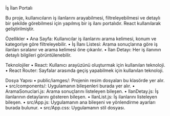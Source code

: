 İş İlan Portalı

Bu proje, kullanıcıların iş ilanlarını arayabilmesi, filtreleyebilmesi ve detaylı bir şekilde görebilmesi için yapılmış bir iş ilanı portalıdır. React kullanılarak geliştirilmiştir.

Özellikler
•	Ana Sayfa: Kullanıcılar iş ilanlarını arama kelimesi, konum ve kategoriye göre filtreleyebilir.
•	İş İlanı Listesi: Arama sonuçlarına göre iş ilanları sıralanır ve arama kelimesi öne çıkarılır.
•	İlan Detayı: Her iş ilanının detaylı bilgileri görüntülenebilir.

Teknolojiler
•	React: Kullanıcı arayüzünü oluşturmak için kullanılan teknoloji.
•	React Router: Sayfalar arasında geçiş yapabilmek için kullanılan teknoloji.

Dosya Yapısı
• public/iamges/: Projenin resim dosyaları bu klasörde yer alır.
•	src/components/: Uygulamanın bileşenleri burada yer alır.
•	AramaSonuclari.js: Arama sonuçlarını listeleyen bileşen.
•	IlanDetay.js: İş ilanlarının detaylarını gösteren bileşen.
•	IlanList.js: İş ilanlarını listeleyen bileşen.
•	src/App.js: Uygulamanın ana bileşeni ve yönlendirme ayarları burada bulunur.
•	src/App.css: Uygulamanın stil dosyası.
